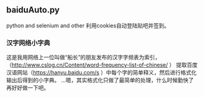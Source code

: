 ## baiduAuto.py
python and selenium and other
利用cookies自动登陆贴吧并签到。
### 汉字网络小字典
这是我用网络上一位叫做“船长”的朋友发布的汉字字频表为索引，
（http://www.cslog.cn/Content/word-frequency-list-of-chinese/ ）
提取百度汉语网站（https://hanyu.baidu.com/s ）中每个字的简单释义，然后进行格式化输出后得到的小字典。
...嗯，其实格式化只做了最简单的处理，什么时候勤快了再好好做一下吧。
